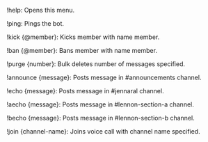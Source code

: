 !help: Opens this menu.

!ping: Pings the bot.

!kick {@member}: Kicks member with name member.

!ban {@member}: Bans member with name member.

!purge {number}: Bulk deletes number of messages specified.

!announce {message}: Posts message in #announcements channel.

!echo {message}: Posts message in #jennaral channel.

!aecho {message}: Posts message in #lennon-section-a channel.

!becho {message}: Posts message in #lennon-section-b channel.

!join {channel-name}: Joins voice call with channel name specified.

